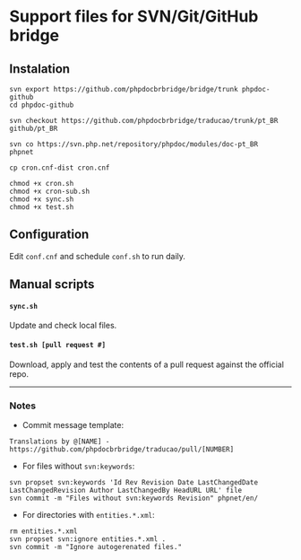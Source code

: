 # Support files for SVN/Git/GitHub bridge

## Instalation

```
svn export https://github.com/phpdocbrbridge/bridge/trunk phpdoc-github
cd phpdoc-github

svn checkout https://github.com/phpdocbrbridge/traducao/trunk/pt_BR github/pt_BR

svn co https://svn.php.net/repository/phpdoc/modules/doc-pt_BR      phpnet

cp cron.cnf-dist cron.cnf

chmod +x cron.sh 
chmod +x cron-sub.sh
chmod +x sync.sh
chmod +x test.sh
```

## Configuration

Edit `conf.cnf` and schedule `conf.sh` to run daily.

## Manual scripts

#### `sync.sh`

Update and check local files.

#### `test.sh [pull request #]`

Download, apply and test the contents of a pull request against the official repo.

---


### Notes

* Commit message template:
```
Translations by @[NAME] - https://github.com/phpdocbrbridge/traducao/pull/[NUMBER]
```

* For files without `svn:keywords`:
```
svn propset svn:keywords 'Id Rev Revision Date LastChangedDate LastChangedRevision Author LastChangedBy HeadURL URL' file
svn commit -m "Files without svn:keywords Revision" phpnet/en/
```

* For directories with `entities.*.xml`:
```
rm entities.*.xml
svn propset svn:ignore entities.*.xml .
svn commit -m "Ignore autogerenated files."
```
